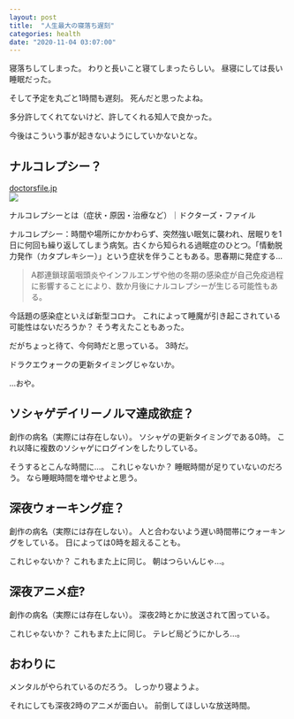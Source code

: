 ```yaml
---
layout: post
title:  "人生最大の寝落ち遅刻"
categories: health
date: "2020-11-04 03:07:00"
---
```


寝落ちしてしまった。
わりと長いこと寝てしまったらしい。
昼寝にしては長い睡眠だった。

そして予定を丸ごと1時間も遅刻。
死んだと思ったよね。

多分許してくれてないけど、許してくれる知人で良かった。

今後はこういう事が起きないようにしていかないとな。

## ナルコレプシー？


<div class="card">
  <a href="https://doctorsfile.jp/medication/223/"></a>
  <div class="card__header">
    <a href="https://doctorsfile.jp/medication/223/">doctorsfile.jp</a>
  </div>
  <div class="card__image">
    <img src="https://doctorsfile.jp/assets/ogp-b709440ac7ea609156c4fad103f66d4d2e5c5bc87b3b3148930ebe48ed7b372b.png">
  </div>
  <div class="card__title">
    <p>ナルコレプシーとは（症状・原因・治療など）｜ドクターズ・ファイル</p>
  </div>
  <div class="card__description">
    <p>ナルコレプシー：時間や場所にかかわらず、突然強い眠気に襲われ、居眠りを1日に何回も繰り返してしまう病気。古くから知られる過眠症のひとつ。「情動脱力発作（カタプレキシー）」という症状を伴うこともある。思春期に発症する…</p>
  </div>
</div>


> A郡連鎖球菌咽頭炎やインフルエンザや他の冬期の感染症が自己免疫過程に影響することにより、数か月後にナルコレプシーが生じる可能性もある。

今話題の感染症といえば新型コロナ。
これによって睡魔が引き起こされている可能性はないだろうか？
そう考えたこともあった。

だがちょっと待て、今何時だと思っている。
3時だ。

ドラクエウォークの更新タイミングじゃないか。

...おや。

## ソシャゲデイリーノルマ達成欲症？

創作の病名（実際には存在しない）。
ソシャゲの更新タイミングである0時。
これ以降に複数のソシャゲにログインをしたりしている。

そうするとこんな時間に...。
これじゃないか？
睡眠時間が足りていないのだろう。
なら睡眠時間を増やせよと思う。

## 深夜ウォーキング症？

創作の病名（実際には存在しない）。
人と合わないよう遅い時間帯にウォーキングをしている。
日によっては0時を超えることも。

これじゃないか？
これもまた上に同じ。
朝はつらいんじゃ...。

## 深夜アニメ症?

創作の病名（実際には存在しない）。
深夜2時とかに放送されて困っている。

これじゃないか？
これもまた上に同じ。
テレビ局どうにかしろ...。

## おわりに

メンタルがやられているのだろう。
しっかり寝ようよ。

それにしても深夜2時のアニメが面白い。
前倒してほしいな放送時間。
